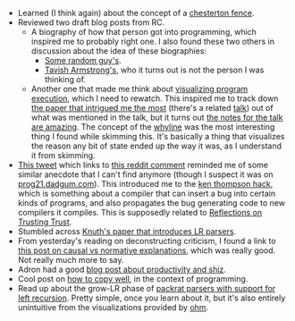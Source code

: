- Learned (I think again) about the concept of a [chesterton fence](http://abovethelaw.com/2014/01/the-fallacy-of-chestertons-fence/).
- Reviewed two draft blog posts from RC.
  - A biography of how that person got into programming, which inspired me to probably right one. I also found these two others in discussion about the idea of these biographies:
    - [Some random guy's](https://www.mail-archive.com/kragen-tol@canonical.org/msg00184.html).
    - [Tavish Armstrong's](https://github.com/tarmstrong/longcv/blob/master/bio.md), who it turns out is not the person I was thinking of.
  - Another one that made me think about [visualizing program execution](https://www.youtube.com/watch?v=Ml6Dp3F4Inc), which I need to rewatch. This inspired me to track down [the paper that intrigued me the most](https://homes.cs.washington.edu/~mernst/pubs/record-replay-uist2013.pdf) (there's a related [talk](https://vimeo.com/75999901)) out of what was mentioned in the talk, but it turns out [the notes for the talk are amazing](http://janpaulposma.nl/visualising-program-execution/). The concept of the [whyline](http://www.cs.cmu.edu/~NatProg/whyline.html) was the most interesting thing I found while skimming this. It's basically a thing that visualizes the reason any bit of state ended up the way it was, as I understand it from skimming.
- [This tweet](https://twitter.com/derKha/status/772793578447835136) which links to [this reddit comment](https://www.reddit.com/r/rust/comments/518gcs/whats_your_favorite_piece_of_rust_code/d7a3gs0) reminded me of some similar anecdote that I can't find anymore (though I suspect it was on [prog21.dadgum.com](prog21.dadgum.com)). This introduced me to the [ken thompson hack](http://c2.com/cgi/wiki?TheKenThompsonHack), which is something about a compiler that can insert a bug into certain kinds of programs, and also propagates the bug generating code to new compilers it compiles. This is supposedly related to [Reflections on Trusting Trust](https://www.ece.cmu.edu/~ganger/712.fall02/papers/p761-thompson.pdf).
- Stumbled across [Knuth's paper that introduces LR parsers](http://www.cs.dartmouth.edu/~mckeeman/cs48/mxcom/doc/knuth65.pdf).
- From yesterday's reading on deconstructing criticism, I found a link to [this post on causal vs normative explanations](http://malcolmocean.com/2015/10/causal-explanations-vs-normative-explanations/), which was really good. Not really much more to say.
- Adron had a good [blog post about productivity and shiz](http://blog.adron.me/articles/dropping-the-ball-gsd-and-staying-productive/).
- Cool post on [how to copy well](http://robnapier.net/copying), in the context of programming.
- Read up about the grow-LR phase of [packrat parsers with support for left recursion](http://www.vpri.org/pdf/tr2007002_packrat.pdf). Pretty simple, once you learn about it, but it's also entirely unintuitive from the visualizations provided by [ohm](https://ohmlang.github.io/editor/).
